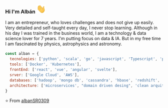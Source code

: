 ### Hi I'm Albán <img src="https://raw.githubusercontent.com/ABSphreak/ABSphreak/master/gifs/Hi.gif" width="30px">


I am an entrepreneur, who loves challenges and does not give up easily. Very detailed and self-taught every day, I never stop learning.
Although in his day I was trained in the business world, I am a technology & data science lover for 7 years. I'm putting focus on data & IA. But in my free time I am fascinated by physics, astrophysics and astronomy.

```javascript
const alban = {
  tecnologies: ['python', 'scala', 'go', 'javascript', 'Typescript', 'php' , 'java'],
  tools: ['Docker', 'Kubernetes'],
  frontEnd: ['react', 'vue', 'angular', 'svelte'],
  srver: ['Google Cloud', 'AWS'],
  databases: ['hadoop', 'mongo db', 'cassandra', 'hbase', 'redshift', 'postgre sql', 'mysql', 'aurora', 'dynamo db', 'sql server'],
  architecture: ['microservices', "domain driven desing", 'clean arquitecture'],
}
```



⭐ From [albanSR0309](https://github.com/albanSR0309/)
